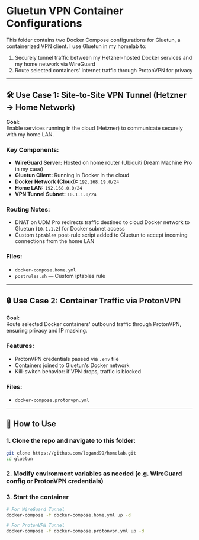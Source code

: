 # Gluetun VPN Container Configurations

This folder contains two Docker Compose configurations for Gluetun, a containerized VPN client. I use Gluetun in my homelab to:

1. Securely tunnel traffic between my Hetzner-hosted Docker services and my home network via WireGuard
2. Route selected containers' internet traffic through ProtonVPN for privacy

---

## 🛠️ Use Case 1: Site-to-Site VPN Tunnel (Hetzner → Home Network)

**Goal:**  
Enable services running in the cloud (Hetzner) to communicate securely with my home LAN.

### Key Components:
- **WireGuard Server:** Hosted on home router (Ubiquiti Dream Machine Pro in my case)
- **Gluetun Client:** Running in Docker in the cloud
- **Docker Network (Cloud):** `192.168.19.0/24`
- **Home LAN:** `192.168.0.0/24`
- **VPN Tunnel Subnet:** `10.1.1.0/24`

### Routing Notes:
- DNAT on UDM Pro redirects traffic destined to cloud Docker network to Gluetun (`10.1.1.2`) for Docker subnet access
- Custom `iptables` post-rule script added to Gluetun to accept incoming connections from the home LAN

### Files:
- `docker-compose.home.yml`
- `postrules.sh` — Custom iptables rule

---

## 🔒 Use Case 2: Container Traffic via ProtonVPN

**Goal:**  
Route selected Docker containers' outbound traffic through ProtonVPN, ensuring privacy and IP masking.

### Features:
- ProtonVPN credentials passed via `.env` file
- Containers joined to Gluetun's Docker network
- Kill-switch behavior: if VPN drops, traffic is blocked

### Files:
- `docker-compose.protonvpn.yml`

---

## 🔧 How to Use

### 1. Clone the repo and navigate to this folder:
```bash
git clone https://github.com/logand99/homelab.git
cd gluetun
```
### 2. Modify environment variables as needed (e.g. WireGuard config or ProtonVPN credentials)
### 3. Start the container
```bash
# For WireGuard Tunnel
docker-compose -f docker-compose.home.yml up -d

# For ProtonVPN Tunnel
docker-compose -f docker-compose.protonvpn.yml up -d

